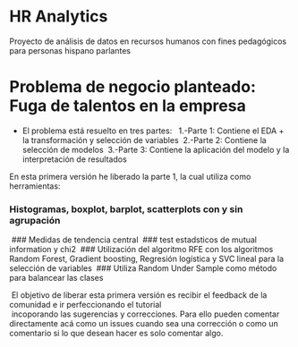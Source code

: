 # HR Analytics
Proyecto de análisis de datos en recursos humanos con fines pedagógicos para personas hispano parlantes

# Problema de negocio planteado: Fuga de talentos en la empresa

* El problema está resuelto en tres partes:
  
  1.-Parte 1: Contiene el EDA + la transformación y selección de variables
  2.-Parte 2: Contiene la selección de modelos
  3.-Parte 3: Contiene la aplicación del modelo y la interpretación de resultados
  
En esta primera versión he liberado la parte 1, la cual utiliza como herramientas:

  ### Histogramas, boxplot, barplot, scatterplots con y sin agrupación
  ### Medidas de tendencia central
  ### test estadsticos de mutual information y chi2
  ### Utilización del algoritmo RFE con los algoritmos Random Forest, Gradient boosting, Regresión logística y SVC lineal para la selección de variables
  ### Utiliza Random Under Sample como método para balancear las clases
  
  El objetivo de liberar esta primera versión es recibir el feedback de la comunidad e ir perfeccionando el tutorial  
  incoporando las sugerencias y correcciones. Para ello pueden comentar directamente acá como un issues cuando sea una 
  corrección o como un comentario si lo que desean hacer es solo comentar algo.
